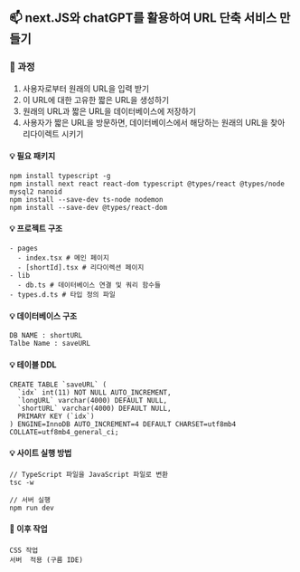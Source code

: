 ## 📫 next.JS와 chatGPT를 활용하여 URL 단축 서비스 만들기

### 📌 과정
1. 사용자로부터 원래의 URL을 입력 받기
2. 이 URL에 대한 고유한 짧은 URL을 생성하기
3. 원래의 URL과 짧은 URL을 데이터베이스에 저장하기
4. 사용자가 짧은 URL을 방문하면, 데이터베이스에서 해당하는 원래의 URL을 찾아 리다이렉트 시키기

#### 💡 필요 패키지
```
npm install typescript -g 
npm install next react react-dom typescript @types/react @types/node mysql2 nanoid
npm install --save-dev ts-node nodemon
npm install --save-dev @types/react-dom
```

#### 💡 프로젝트 구조
```
- pages
  - index.tsx # 메인 페이지
  - [shortId].tsx # 리다이렉션 페이지
- lib
  - db.ts # 데이터베이스 연결 및 쿼리 함수들 
- types.d.ts # 타입 정의 파일 
```
#### 💡 데이터베이스 구조
```
DB NAME : shortURL
Talbe Name : saveURL
```

#### 💡 테이블 DDL
```
CREATE TABLE `saveURL` (
  `idx` int(11) NOT NULL AUTO_INCREMENT,
  `longURL` varchar(4000) DEFAULT NULL,
  `shortURL` varchar(4000) DEFAULT NULL,
  PRIMARY KEY (`idx`)
) ENGINE=InnoDB AUTO_INCREMENT=4 DEFAULT CHARSET=utf8mb4 COLLATE=utf8mb4_general_ci;
```

#### 💡 사이트 실행 방법
```
// TypeScript 파일을 JavaScript 파일로 변환
tsc -w 

// 서버 실행
npm run dev
```

#### 💬 이후 작업
```
CSS 작업
서버  적용 (구름 IDE)
```